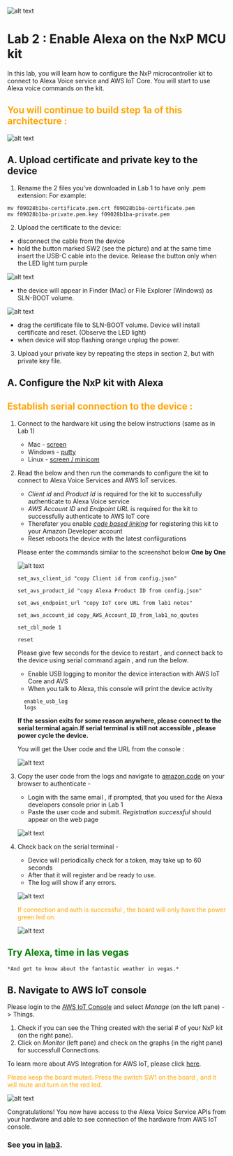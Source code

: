 ![alt text](../images/aws_logo.png)

# Lab 2 : Enable Alexa on the NxP MCU kit

In this lab, you will learn how to configure the NxP microcontroller kit to connect to Alexa Voice service and AWS IoT Core. You will start to use Alexa voice commands on the kit. 

## <span style="color:orange"> You will continue to build step 1a of this architecture :</span>
![alt text](../images/arch-1a.png)

## A. Upload certificate and private key to the device

1. Rename the 2 files you've downloaded in Lab 1 to have only .pem extension:
For example:
```
mv f09028b1ba-certificate.pem.crt f09028b1ba-certificate.pem
mv f09028b1ba-private.pem.key f09028b1ba-private.pem
```

2. Upload the certificate to the device:
-  disconnect the cable from the device
-  hold the button marked SW2 (see the picture) and at the same time insert the USB-C cable into the device. Release the button only when the LED light turn purple

![alt text](../images/bootloader.png)

-  the device will appear in Finder (Mac) or File Explorer (Windows) as SLN-BOOT volume.

![alt text](../images/volume.png)

-  drag the certificate file to SLN-BOOT volume. Device will install certificate and reset. (Observe the LED light)
-  when device will stop flashing orange unplug the power.

3. Upload your private key by repeating the steps in section 2, but with private key file.

## A.  Configure the NxP kit with Alexa

## <span style="color:orange"> Establish serial connection to the device : </span>

1. Connect to the hardware kit using the below instructions (same as in Lab 1)
    -   Mac -  [screen](./serial.md)
    -   Windows - [putty](./serial.md)
    -   Linux -  [screen / minicom](./serial.md)


2. Read the below and then run the commands to configure the kit to connect to Alexa Voice Services and AWS IoT services. 
    
    - *Client id* and *Product Id* is required for the kit to successfully authenticate to Alexa Voice service 
    - *AWS Account ID* and *Endpoint URL* is required for the kit to successfully authenticate to AWS IoT core
    - Therefater you enable [*code based linking*](https://developer.amazon.com/docs/alexa-voice-service/code-based-linking-other-platforms.html) for registering this kit to your Amazon Developer account 
    - Reset reboots the device with the latest confiigurations 

    Please enter the commands similar to the screenshot below **One by One**

    ![alt text](../images/serial.png) 

    ```
    set_avs_client_id "copy Client id from config.json"

    set_avs_product_id "copy Alexa Product ID from config.json"

    set_aws_endpoint_url "copy IoT core URL from lab1 notes"

    set_aws_account_id copy_AWS_Account_ID_from_lab1_no_qoutes

    set_cbl_mode 1

    reset
    ```

    Please give few seconds for the device to restart , and connect back to the device using serial command again , and run the below. 

    - Enable USB logging to monitor the device interaction with AWS IoT Core and AVS
    - When you talk to Alexa, this console will print the device activity 
    
    ```
      enable_usb_log
      logs
    ```

    **If the session exits for some reason anywhere, please connect to the serial terminal again.If serial terminal is still not accessible , please power cycle the device.**

    You will get the User code and the URL from the console : 

    ![alt text](../images/reg1.png) 

3.  Copy the user code from the logs and navigate to [amazon.code](https://amazon.com/us/code) on your browser to authenticate - 

    - Login with the same email , if prompted, that you used for the Alexa developers console prior in Lab 1
    - Paste the user code and submit. *Registration successful* should appear on the web page 

    ![alt text](../images/lwa.png) 

4. Check back on the serial terminal - 
    - Device will periodically check for a token, may take up to 60 seconds
    - After that it will register and be ready to use.
    - The log will show if any errors. 

    ![alt text](../images/reg2.png) 



    <span style="color:orange"> If connection and auth is successful , the board will only have the power green led on.
    
    ![alt text](../images/board2.png) 

## <span style="color:green"> Try Alexa, time in las vegas </span>

    *And get to know about the fantastic weather in vegas.*

## B.  Navigate to AWS IoT console 

Please login to the [AWS IoT Console](https://console.aws.amazon.com/iot/) and select *Manage* (on the left pane) -> Things. 

1. Check if you can see the Thing created with the serial # of your NxP kit (on the right pane). 
2. Click on *Monitor* (left pane) and check on the graphs (in the right pane) for successfull Connections.  

To learn more about AVS Integration for AWS IoT, please click [here](https://developer.amazon.com/docs/alexa-voice-service/avs-for-aws-iot-overview.html).

<span style="color:orange">Please keep the board muted. Press the switch SW1 on the board , and it will mute and turn on the red led. 
</span>

![alt text](../images/board1.png) 

Congratulations! You now have access to the Alexa Voice Service APIs from your hardware and able to see connection of the hardware from AWS IoT console. 

### See you in [lab3](./lab3.md). 











